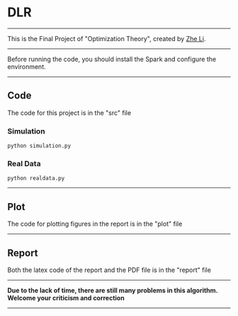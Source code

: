 # DLR

---

This is the Final Project of "Optimization Theory", created by [Zhe Li](lizhe.fun).

---

Before running the code, you should install the Spark and configure the environment.

---

## Code

The code for this project is in the "src" file

### Simulation

```
python simulation.py
```

### Real Data

```
python realdata.py
```

---

## Plot

The code for plotting figures in the report is in the "plot" file

---

## Report

Both the latex code of the report and the PDF file is in the "report" file

---

**Due to the lack of time, there are still many problems in this algorithm. Welcome your criticism and correction**

---




